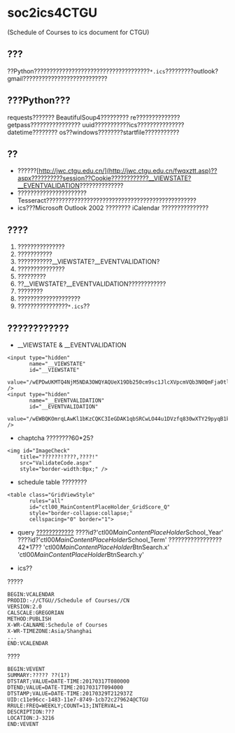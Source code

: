 # soc2ics4CTGU
(Schedule of Courses to ics document for CTGU)
## ???
??Python?????????????????????????????????????`*.ics`?????????outlook?gmail???????????????????????????

## ???Python???
requests???????
BeautifulSoup4?????????
re??????????????
getpass????????????????
uuid???????????ics???????????????
datetime????????
os??windows????????startfile???????????

## ??
- ??????[http://jwc.ctgu.edu.cn/](http://jwc.ctgu.edu.cn/fwqxztt.asp)??aspx??????????session??Cookie????????????__VIEWSTATE?__EVENTVALIDATION??????????????
- ??????????????????????Tesseract????????????????????????????????????????????????
- ics???Microsoft Outlook 2002 ???????? iCalendar ???????????????

## ????
1. ???????????????
2. ???????????
3. ???????????__VIEWSTATE?__EVENTVALIDATION?
4. ???????????????
5. ?????????
6. ??__VIEWSTATE?__EVENTVALIDATION????????????
7. ????????
8. ????????????????????
9. ????????????????`*.ics`??

## ????????????
- __VIEWSTATE & __EVENTVALIDATION
```
<input type="hidden" 
       name="__VIEWSTATE" 
       id="__VIEWSTATE" 
       value="/wEPDwUKMTQ4NjM5NDA3OWQYAQUeX19Db250cm9sc1JlcXVpcmVQb3N0QmFja0tleV9fFgEFCGJ0bkxvZ2luU077LK9itKNe3fhI7aoZZ+S5Ryo=" />
<input type="hidden" 
       name="__EVENTVALIDATION" 
       id="__EVENTVALIDATION" 
       value="/wEWBQKOmrqLAwKl1bKzCQKC3IeGDAK1qbSRCwLO44u1DVzfq830wXTY29pyqB1kTMdgWLfG" />
```

- chaptcha
????????60\*25?
```
<img id="ImageCheck" 
    title="??????!????,????!"
    src="ValidateCode.aspx" 
    style="border-width:0px;" />
```

- schedule table
????????
```
<table class="GridViewStyle" 
       rules="all" 
       id="ctl00_MainContentPlaceHolder_GridScore_Q" 
       style="border-collapse:collapse;" 
       cellspacing="0" border="1">
```

- query
[????????????](http://210.42.38.26:84/jwc_glxt/Course_Choice/Stu_Course_Query.aspx)
????id?'ctl00$MainContentPlaceHolder$School_Year'
????id?'ctl00$MainContentPlaceHolder$School_Term'
?????????????????42\*17??
    'ctl00$MainContentPlaceHolder$BtnSearch.x'
    'ctl00$MainContentPlaceHolder$BtnSearch.y'

- ics??

?????
```
BEGIN:VCALENDAR
PRODID:-//CTGU//Schedule of Courses//CN
VERSION:2.0
CALSCALE:GREGORIAN
METHOD:PUBLISH
X-WR-CALNAME:Schedule of Courses
X-WR-TIMEZONE:Asia/Shanghai
...
END:VCALENDAR
```
????
```
BEGIN:VEVENT
SUMMARY:????? ??(1?)
DTSTART;VALUE=DATE-TIME:20170317T080000
DTEND;VALUE=DATE-TIME:20170317T094000
DTSTAMP;VALUE=DATE-TIME:20170329T212937Z
UID:c11e96cc-1483-11e7-8749-1cb72c279624@CTGU
RRULE:FREQ=WEEKLY;COUNT=13;INTERVAL=1
DESCRIPTION:???
LOCATION:J-3216
END:VEVENT
```